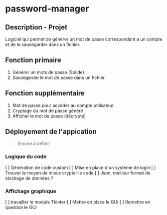 # password-manager

## Description - Projet
Logiciel qui permet de générer un mot de passe correspondant a un compte et de le sauvegarder dans un fichier. 

## Fonction primaire
1. Générer un mots de passe (Solide)
2. Sauvegarder le mot de passe dans un fichier

## Fonction supplémentaire
1. Mot de passe pour accéder au compte utilisateur
2. Cryptage du mot de passe généré
3. Afficher le mot de passe (décrypté)

## Déployement de l'appication
> Encore à définir

### Logique du code
[ ] Génération de code custom
[ ] Mise en place d'un système de login 
[ ] Trouver le moyen de mieux crypter le code
[ ] Json, meilleur format de stockage de données ?

### Affichage graphique
[ ] travailler le module Tkinter
[ ] Mettre en place le GUI
[ ] Remettre en question le GUI
